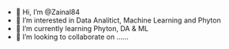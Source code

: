 - 👋 Hi, I’m @Zainal84
- 👀 I’m interested in Data Analitict, Machine Learning and Phyton
- 🌱 I’m currently learning Phyton, DA & ML
- 💞️ I’m looking to collaborate on ......


<!---
Zainal84/Zainal84 is a ✨ special ✨ repository because its `README.md` (this file) appears on your GitHub profile.
You can click the Preview link to take a look at your changes.
--->
